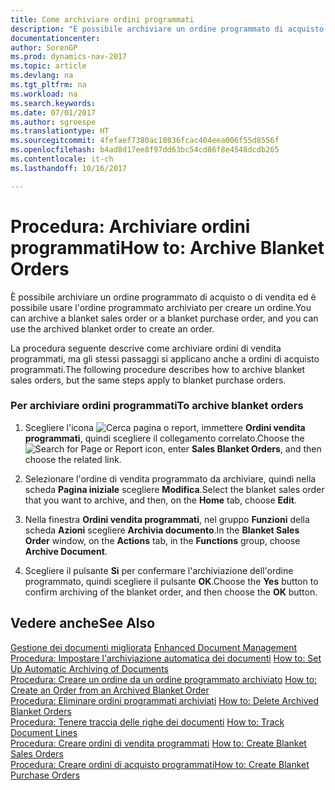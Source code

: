 ```yaml
---
title: Come archiviare ordini programmati
description: "È possibile archiviare un ordine programmato di acquisto o di vendita ed è possibile usare l'ordine programmato archiviato per creare un ordine."
documentationcenter: 
author: SorenGP
ms.prod: dynamics-nav-2017
ms.topic: article
ms.devlang: na
ms.tgt_pltfrm: na
ms.workload: na
ms.search.keywords: 
ms.date: 07/01/2017
ms.author: sgroespe
ms.translationtype: HT
ms.sourcegitcommit: 4fefaef7380ac10836fcac404eea006f55d8556f
ms.openlocfilehash: b4ad8d17ee8f97dd63bc54cd86f8e4548dcdb265
ms.contentlocale: it-ch
ms.lasthandoff: 10/16/2017

---
```

# <a name="how-to-archive-blanket-orders"></a><span data-ttu-id="67189-103">Procedura: Archiviare ordini programmati</span><span class="sxs-lookup"><span data-stu-id="67189-103">How to: Archive Blanket Orders</span></span>
<span data-ttu-id="67189-104">È possibile archiviare un ordine programmato di acquisto o di vendita ed è possibile usare l'ordine programmato archiviato per creare un ordine.</span><span class="sxs-lookup"><span data-stu-id="67189-104">You can archive a blanket sales order or a blanket purchase order, and you can use the archived blanket order to create an order.</span></span>  
  
 <span data-ttu-id="67189-105">La procedura seguente descrive come archiviare ordini di vendita programmati, ma gli stessi passaggi si applicano anche a ordini di acquisto programmati.</span><span class="sxs-lookup"><span data-stu-id="67189-105">The following procedure describes how to archive blanket sales orders, but the same steps apply to blanket purchase orders.</span></span>  
  
### <a name="to-archive-blanket-orders"></a><span data-ttu-id="67189-106">Per archiviare ordini programmati</span><span class="sxs-lookup"><span data-stu-id="67189-106">To archive blanket orders</span></span>  
  
1.  <span data-ttu-id="67189-107">Scegliere l'icona ![Cerca pagina o report](media/ui-search/search_small.png "icona Cerca pagina o report"), immettere **Ordini vendita programmati**, quindi scegliere il collegamento correlato.</span><span class="sxs-lookup"><span data-stu-id="67189-107">Choose the ![Search for Page or Report](media/ui-search/search_small.png "Search for Page or Report icon") icon, enter **Sales Blanket Orders**, and then choose the related link.</span></span>  
  
2.  <span data-ttu-id="67189-108">Selezionare l'ordine di vendita programmato da archiviare, quindi nella scheda **Pagina iniziale** scegliere **Modifica**.</span><span class="sxs-lookup"><span data-stu-id="67189-108">Select the blanket sales order that you want to archive, and then, on the **Home** tab, choose **Edit**.</span></span>  
  
3.  <span data-ttu-id="67189-109">Nella finestra **Ordini vendita programmati**, nel gruppo **Funzioni** della scheda **Azioni** scegliere **Archivia documento**.</span><span class="sxs-lookup"><span data-stu-id="67189-109">In the **Blanket Sales Order** window, on the **Actions** tab, in the **Functions** group, choose **Archive Document**.</span></span>  
  
4.  <span data-ttu-id="67189-110">Scegliere il pulsante **Sì** per confermare l'archiviazione dell'ordine programmato, quindi scegliere il pulsante **OK**.</span><span class="sxs-lookup"><span data-stu-id="67189-110">Choose the **Yes** button to confirm archiving of the blanket order, and then choose the **OK** button.</span></span>  
  
## <a name="see-also"></a><span data-ttu-id="67189-111">Vedere anche</span><span class="sxs-lookup"><span data-stu-id="67189-111">See Also</span></span>  
 <span data-ttu-id="67189-112">[Gestione dei documenti migliorata](enhanced-document-management.md) </span><span class="sxs-lookup"><span data-stu-id="67189-112">[Enhanced Document Management](enhanced-document-management.md) </span></span>  
 <span data-ttu-id="67189-113">[Procedura: Impostare l'archiviazione automatica dei documenti](how-to-set-up-automatic-archiving-of-documents.md) </span><span class="sxs-lookup"><span data-stu-id="67189-113">[How to: Set Up Automatic Archiving of Documents](how-to-set-up-automatic-archiving-of-documents.md) </span></span>  
 <span data-ttu-id="67189-114">[Procedura: Creare un ordine da un ordine programmato archiviato](how-to-create-an-order-from-an-archived-blanket-order.md) </span><span class="sxs-lookup"><span data-stu-id="67189-114">[How to: Create an Order from an Archived Blanket Order](how-to-create-an-order-from-an-archived-blanket-order.md) </span></span>  
 <span data-ttu-id="67189-115">[Procedura: Eliminare ordini programmati archiviati](how-to-delete-archived-blanket-orders.md) </span><span class="sxs-lookup"><span data-stu-id="67189-115">[How to: Delete Archived Blanket Orders](how-to-delete-archived-blanket-orders.md) </span></span>  
 <span data-ttu-id="67189-116">[Procedura: Tenere traccia delle righe dei documenti](how-to-track-document-lines.md) </span><span class="sxs-lookup"><span data-stu-id="67189-116">[How to: Track Document Lines](how-to-track-document-lines.md) </span></span>  
 <span data-ttu-id="67189-117">[Procedura: Creare ordini di vendita programmati](how-to-create-blanket-sales-orders.md) </span><span class="sxs-lookup"><span data-stu-id="67189-117">[How to: Create Blanket Sales Orders](how-to-create-blanket-sales-orders.md) </span></span>  
 [<span data-ttu-id="67189-118">Procedura: Creare ordini di acquisto programmati</span><span class="sxs-lookup"><span data-stu-id="67189-118">How to: Create Blanket Purchase Orders</span></span>](how-to-create-blanket-purchase-orders.md)
